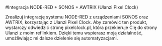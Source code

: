 #Integracja NODE-RED + SONOS + AWTRIX (Ulanzi Pixel Clock)

Zrealizuj integrację systemu NODE-RED z urządzeniami SONOS oraz AWTRIX, korzystając z Ulanzi Pixel Clock. Aby zamówić ten produkt, wystarczy odwiedzić stronę pixelclock.pl, która przekieruje Cię do strony Ulanzi z moim reflinkiem. Dzięki temu wspierasz moją działalność, umożliwiając mi dalsze dzielenie się automatyzacjami.
